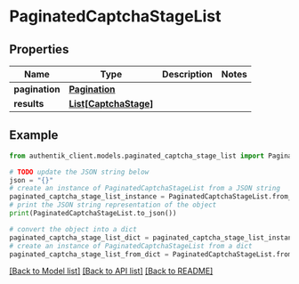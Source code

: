 # PaginatedCaptchaStageList


## Properties

Name | Type | Description | Notes
------------ | ------------- | ------------- | -------------
**pagination** | [**Pagination**](Pagination.md) |  | 
**results** | [**List[CaptchaStage]**](CaptchaStage.md) |  | 

## Example

```python
from authentik_client.models.paginated_captcha_stage_list import PaginatedCaptchaStageList

# TODO update the JSON string below
json = "{}"
# create an instance of PaginatedCaptchaStageList from a JSON string
paginated_captcha_stage_list_instance = PaginatedCaptchaStageList.from_json(json)
# print the JSON string representation of the object
print(PaginatedCaptchaStageList.to_json())

# convert the object into a dict
paginated_captcha_stage_list_dict = paginated_captcha_stage_list_instance.to_dict()
# create an instance of PaginatedCaptchaStageList from a dict
paginated_captcha_stage_list_from_dict = PaginatedCaptchaStageList.from_dict(paginated_captcha_stage_list_dict)
```
[[Back to Model list]](../README.md#documentation-for-models) [[Back to API list]](../README.md#documentation-for-api-endpoints) [[Back to README]](../README.md)



